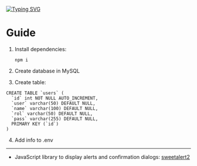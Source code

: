<a href="https://git.io/typing-svg"><img src="https://readme-typing-svg.herokuapp.com?font=Fira+Code&size=25&duration=2000&pause=1000&color=19F702&width=560&lines=Users+Login+with%3A+NodeJS%2C+MySQL+%26+EJS" alt="Typing SVG" /></a>

# Guide

1. Install dependencies:

   `npm i`

2. Create database in MySQL

3. Create table:
```
CREATE TABLE `users` (
  `id` int NOT NULL AUTO_INCREMENT,
  `user` varchar(50) DEFAULT NULL,
  `name` varchar(100) DEFAULT NULL,
  `rol` varchar(50) DEFAULT NULL,
  `pass` varchar(255) DEFAULT NULL,
  PRIMARY KEY (`id`)
)
```
4. Add info to .env

---

- JavaScript library to display alerts and confirmation dialogs: [sweetalert2](https://sweetalert2.github.io/)
